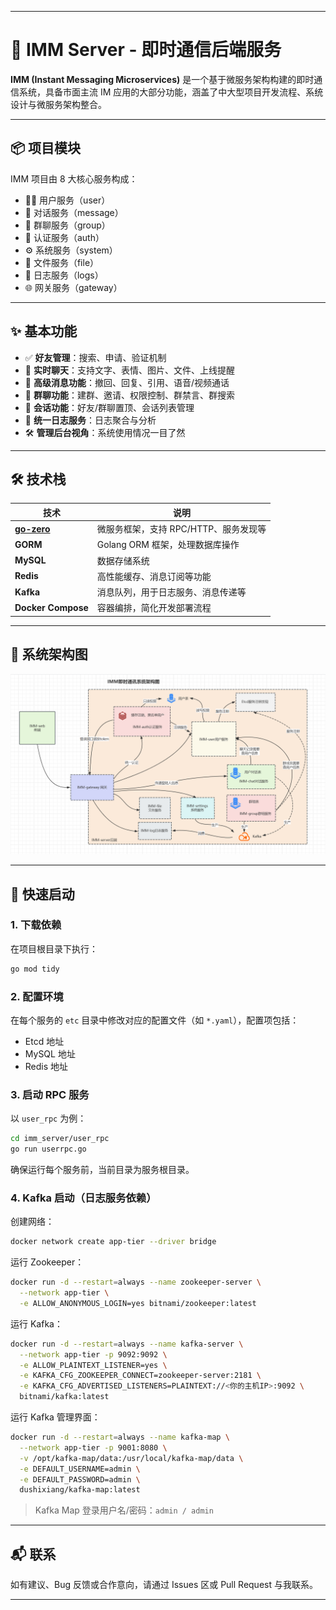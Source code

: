 
---

# 📡 IMM Server - 即时通信后端服务

**IMM (Instant Messaging Microservices)** 是一个基于微服务架构构建的即时通信系统，具备市面主流 IM 应用的大部分功能，涵盖了中大型项目开发流程、系统设计与微服务架构整合。

---

## 📦 项目模块

IMM 项目由 8 大核心服务构成：

- 🧑‍💼 用户服务（user）
- 💬 对话服务（message）
- 👥 群聊服务（group）
- 🔐 认证服务（auth）
- ⚙️ 系统服务（system）
- 📁 文件服务（file）
- 📝 日志服务（logs）
- 🌐 网关服务（gateway）

---

## ✨ 基本功能

- ✅ **好友管理**：搜索、申请、验证机制
- 💬 **实时聊天**：支持文字、表情、图片、文件、上线提醒
- 🔁 **高级消息功能**：撤回、回复、引用、语音/视频通话
- 👥 **群聊功能**：建群、邀请、权限控制、群禁言、群搜索
- 📌 **会话功能**：好友/群聊置顶、会话列表管理
- 📑 **统一日志服务**：日志聚合与分析
- 🛠 **管理后台视角**：系统使用情况一目了然

---

## 🛠 技术栈

| 技术 | 说明 |
|------|------|
| **[go-zero](https://github.com/zeromicro/go-zero)** | 微服务框架，支持 RPC/HTTP、服务发现等 |
| **GORM** | Golang ORM 框架，处理数据库操作 |
| **MySQL** | 数据存储系统 |
| **Redis** | 高性能缓存、消息订阅等功能 |
| **Kafka** | 消息队列，用于日志服务、消息传递等 |
| **Docker Compose** | 容器编排，简化开发部署流程 |

---

## 📐 系统架构图

![IMM即时系统架构图](IMM即时系统架构图.png)


---

## 🚀 快速启动

### 1. 下载依赖

在项目根目录下执行：

```bash
go mod tidy
```

### 2. 配置环境

在每个服务的 `etc` 目录中修改对应的配置文件（如 `*.yaml`），配置项包括：

- Etcd 地址
- MySQL 地址
- Redis 地址

### 3. 启动 RPC 服务

以 `user_rpc` 为例：

```bash
cd imm_server/user_rpc
go run userrpc.go
```

确保运行每个服务前，当前目录为服务根目录。

### 4. Kafka 启动（日志服务依赖）

创建网络：

```bash
docker network create app-tier --driver bridge
```

运行 Zookeeper：

```bash
docker run -d --restart=always --name zookeeper-server \
  --network app-tier \
  -e ALLOW_ANONYMOUS_LOGIN=yes bitnami/zookeeper:latest
```

运行 Kafka：

```bash
docker run -d --restart=always --name kafka-server \
  --network app-tier -p 9092:9092 \
  -e ALLOW_PLAINTEXT_LISTENER=yes \
  -e KAFKA_CFG_ZOOKEEPER_CONNECT=zookeeper-server:2181 \
  -e KAFKA_CFG_ADVERTISED_LISTENERS=PLAINTEXT://<你的主机IP>:9092 \
  bitnami/kafka:latest
```

运行 Kafka 管理界面：

```bash
docker run -d --restart=always --name kafka-map \
  --network app-tier -p 9001:8080 \
  -v /opt/kafka-map/data:/usr/local/kafka-map/data \
  -e DEFAULT_USERNAME=admin \
  -e DEFAULT_PASSWORD=admin \
  dushixiang/kafka-map:latest
```

> Kafka Map 登录用户名/密码：`admin / admin`

---

## 📬 联系

如有建议、Bug 反馈或合作意向，请通过 Issues 区或 Pull Request 与我联系。

---

